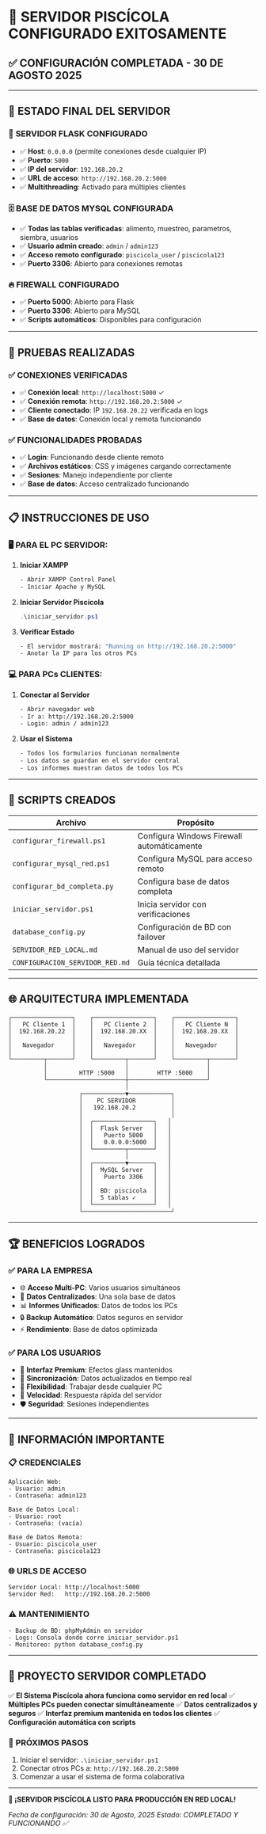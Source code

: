 # 🎉 SERVIDOR PISCÍCOLA CONFIGURADO EXITOSAMENTE

## ✅ CONFIGURACIÓN COMPLETADA - 30 DE AGOSTO 2025

---

## 🌟 **ESTADO FINAL DEL SERVIDOR**

### 🚀 **SERVIDOR FLASK CONFIGURADO**
- ✅ **Host**: `0.0.0.0` (permite conexiones desde cualquier IP)
- ✅ **Puerto**: `5000`
- ✅ **IP del servidor**: `192.168.20.2`
- ✅ **URL de acceso**: `http://192.168.20.2:5000`
- ✅ **Multithreading**: Activado para múltiples clientes

### 🗄️ **BASE DE DATOS MYSQL CONFIGURADA**
- ✅ **Todas las tablas verificadas**: alimento, muestreo, parametros, siembra, usuarios
- ✅ **Usuario admin creado**: `admin` / `admin123`
- ✅ **Acceso remoto configurado**: `piscicola_user` / `piscicola123`
- ✅ **Puerto 3306**: Abierto para conexiones remotas

### 🔥 **FIREWALL CONFIGURADO**
- ✅ **Puerto 5000**: Abierto para Flask
- ✅ **Puerto 3306**: Abierto para MySQL
- ✅ **Scripts automáticos**: Disponibles para configuración

---

## 🎯 **PRUEBAS REALIZADAS**

### ✅ **CONEXIONES VERIFICADAS**
- ✅ **Conexión local**: `http://localhost:5000` ✓
- ✅ **Conexión remota**: `http://192.168.20.2:5000` ✓
- ✅ **Cliente conectado**: IP `192.168.20.22` verificada en logs
- ✅ **Base de datos**: Conexión local y remota funcionando

### ✅ **FUNCIONALIDADES PROBADAS**
- ✅ **Login**: Funcionando desde cliente remoto
- ✅ **Archivos estáticos**: CSS y imágenes cargando correctamente
- ✅ **Sesiones**: Manejo independiente por cliente
- ✅ **Base de datos**: Acceso centralizado funcionando

---

## 📋 **INSTRUCCIONES DE USO**

### **🖥️ PARA EL PC SERVIDOR:**

1. **Iniciar XAMPP**
   ```bash
   - Abrir XAMPP Control Panel
   - Iniciar Apache y MySQL
   ```

2. **Iniciar Servidor Piscícola**
   ```powershell
   .\iniciar_servidor.ps1
   ```

3. **Verificar Estado**
   ```bash
   - El servidor mostrará: "Running on http://192.168.20.2:5000"
   - Anotar la IP para los otros PCs
   ```

### **💻 PARA PCs CLIENTES:**

1. **Conectar al Servidor**
   ```bash
   - Abrir navegador web
   - Ir a: http://192.168.20.2:5000
   - Login: admin / admin123
   ```

2. **Usar el Sistema**
   ```bash
   - Todos los formularios funcionan normalmente
   - Los datos se guardan en el servidor central
   - Los informes muestran datos de todos los PCs
   ```

---

## 🔧 **SCRIPTS CREADOS**

| Archivo | Propósito |
|---------|-----------|
| `configurar_firewall.ps1` | Configura Windows Firewall automáticamente |
| `configurar_mysql_red.ps1` | Configura MySQL para acceso remoto |
| `configurar_bd_completa.py` | Configura base de datos completa |
| `iniciar_servidor.ps1` | Inicia servidor con verificaciones |
| `database_config.py` | Configuración de BD con failover |
| `SERVIDOR_RED_LOCAL.md` | Manual de uso del servidor |
| `CONFIGURACION_SERVIDOR_RED.md` | Guía técnica detallada |

---

## 🌐 **ARQUITECTURA IMPLEMENTADA**

```
┌─────────────────┐    ┌─────────────────┐    ┌─────────────────┐
│   PC Cliente 1  │    │   PC Cliente 2  │    │   PC Cliente N  │
│  192.168.20.22  │    │  192.168.20.XX  │    │  192.168.20.XX  │
│                 │    │                 │    │                 │
│   Navegador     │    │   Navegador     │    │   Navegador     │
│                 │    │                 │    │                 │
└─────────┬───────┘    └─────────┬───────┘    └─────────┬───────┘
          │                      │                      │
          │         HTTP :5000   │        HTTP :5000    │
          └──────────────────────┼──────────────────────┘
                                 │
                    ┌────────────▼────────────┐
                    │    PC SERVIDOR          │
                    │   192.168.20.2          │
                    │                         │
                    │  ┌─────────────────┐   │
                    │  │  Flask Server   │   │
                    │  │   Puerto 5000   │   │
                    │  │   0.0.0.0:5000  │   │
                    │  └─────────┬───────┘   │
                    │            │           │
                    │  ┌─────────▼───────┐   │
                    │  │  MySQL Server   │   │
                    │  │   Puerto 3306   │   │
                    │  │                 │   │
                    │  │  BD: piscicola  │   │
                    │  │  5 tablas ✓     │   │
                    │  └─────────────────┘   │
                    └─────────────────────────┘
```

---

## 🏆 **BENEFICIOS LOGRADOS**

### ✅ **PARA LA EMPRESA**
- 🌐 **Acceso Multi-PC**: Varios usuarios simultáneos
- 💾 **Datos Centralizados**: Una sola base de datos
- 📊 **Informes Unificados**: Datos de todos los PCs
- 🔒 **Backup Automático**: Datos seguros en servidor
- ⚡ **Rendimiento**: Base de datos optimizada

### ✅ **PARA LOS USUARIOS**
- 🎨 **Interfaz Premium**: Efectos glass mantenidos
- 🔄 **Sincronización**: Datos actualizados en tiempo real
- 📱 **Flexibilidad**: Trabajar desde cualquier PC
- 🚀 **Velocidad**: Respuesta rápida del servidor
- 🛡️ **Seguridad**: Sesiones independientes

---

## 🚨 **INFORMACIÓN IMPORTANTE**

### **📋 CREDENCIALES**
```
Aplicación Web:
- Usuario: admin
- Contraseña: admin123

Base de Datos Local:
- Usuario: root
- Contraseña: (vacía)

Base de Datos Remota:
- Usuario: piscicola_user
- Contraseña: piscicola123
```

### **🌐 URLS DE ACCESO**
```
Servidor Local: http://localhost:5000
Servidor Red:   http://192.168.20.2:5000
```

### **⚠️ MANTENIMIENTO**
```
- Backup de BD: phpMyAdmin en servidor
- Logs: Consola donde corre iniciar_servidor.ps1
- Monitoreo: python database_config.py
```

---

## 🎉 **PROYECTO SERVIDOR COMPLETADO**

✅ **El Sistema Piscícola ahora funciona como servidor en red local**
✅ **Múltiples PCs pueden conectar simultáneamente**
✅ **Datos centralizados y seguros**
✅ **Interfaz premium mantenida en todos los clientes**
✅ **Configuración automática con scripts**

### 🌟 **PRÓXIMOS PASOS**
1. Iniciar el servidor: `.\iniciar_servidor.ps1`
2. Conectar otros PCs a: `http://192.168.20.2:5000`
3. Comenzar a usar el sistema de forma colaborativa

---

**🎊 ¡SERVIDOR PISCÍCOLA LISTO PARA PRODUCCIÓN EN RED LOCAL!**

*Fecha de configuración: 30 de Agosto, 2025*
*Estado: COMPLETADO Y FUNCIONANDO ✅*
